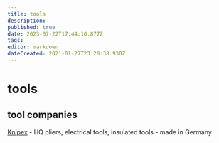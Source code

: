 ```yaml
---
title: tools
description: 
published: true
date: 2023-07-22T17:44:10.877Z
tags: 
editor: markdown
dateCreated: 2021-01-27T23:20:38.930Z
---
```


# tools

## tool companies

[Knipex](https://www.knipex.com/) - HQ pliers, electrical tools, insulated tools - made in Germany
